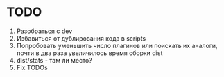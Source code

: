# TODO

1. Разобраться с dev
2. Избавиться от дублирования кода в scripts
3. Попробовать уменьшить число плагинов или поискать их аналоги, почти в два раза увеличилось время сборки dist
4. dist/stats - там ли место?
5. Fix TODOs
